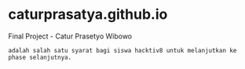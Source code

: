 # caturprasatya.github.io
Final Project - Catur Prasetyo Wibowo 

    adalah salah satu syarat bagi siswa hacktiv8 untuk melanjutkan ke phase selanjutnya.